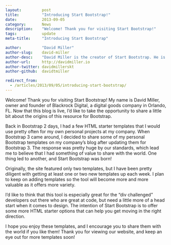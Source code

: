 ```yaml
---
layout:			post
title:			"Introducing Start Bootstrap!"
date:			2013-09-05
category:		News
description:	"Welcome! Thank you for visiting Start Bootstrap!"
tags:			update
meta-title:		"Introducing Start Bootstrap"

author:			"David Miller"
author-slug:	david-miller
author-desc:	"David Miller is the creator of Start Bootstrap. He is a front end web designer and developer working out of sunny Orlando, Florida."
author-url:		http://davidmiller.io
author-twitter:	davidmillerskt
author-github:	davidtmiller

redirect_from:
  - /articles/2013/09/05/introducing-start-bootstrap/
---
```


Welcome! Thank you for visiting Start Bootstrap! My name is David Miller, owner and founder of Blackrock Digital, a digital goods company in Orlando, FL. Now that this blog is live, I’d like to take the opportunity to share a little bit about the origins of this resource for Bootstrap.

Back in Bootstrap 2 days, I had a few HTML starter templates that I would use pretty often for my own personal projects at my company. When Bootstrap 3 came around, I decided to share some of my personal Bootstrap templates on my company’s blog after updating them for Bootstrap 3. The response was pretty huge by our standards, which lead me to believe that I had something of value to share with the world. One thing led to another, and Start Bootstrap was born!

Originally, the site featured only two templates, but I have been pretty diligent with getting at least one or two new templates up each week. I plan to keep on adding templates so the tool will become more and more valuable as it offers more variety.

I’d like to think that this tool is especially great for the “div challenged” developers out there who are great at code, but need a little more of a head start when it comes to design. The intention of Start Bootstrap is to offer some more HTML starter options that can help you get moving in the right direction.

I hope you enjoy these templates, and I encourage you to share them with the world if you like them! Thank you for viewing our website, and keep an eye out for more templates soon!
